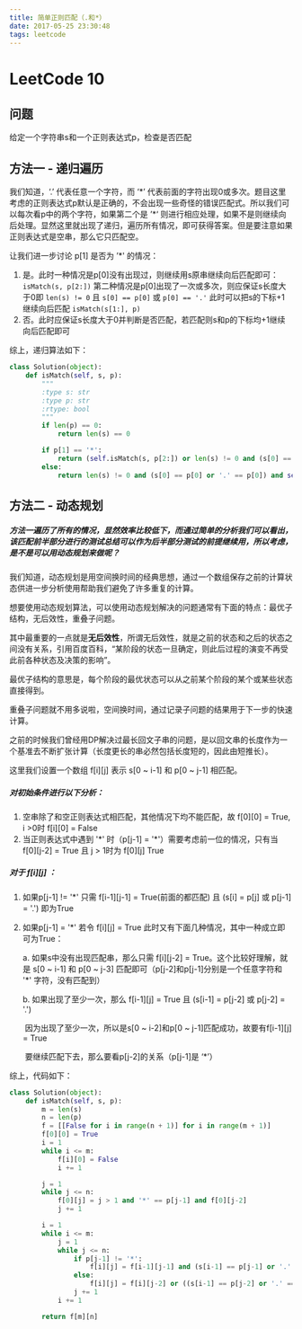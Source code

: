 ```yaml
---
title: 简单正则匹配（.和*）
date: 2017-05-25 23:30:48
tags: leetcode
---
```



# LeetCode 10

## 问题

给定一个字符串s和一个正则表达式p，检查是否匹配

## 方法一 - 递归遍历

我们知道，‘.’ 代表任意一个字符，而 ‘*’ 代表前面的字符出现0或多次。题目这里考虑的正则表达式p默认是正确的，不会出现一些奇怪的错误匹配式。所以我们可以每次看p中的两个字符，如果第二个是 ’\*‘ 则进行相应处理，如果不是则继续向后处理。显然这里就出现了递归，遍历所有情况，即可获得答案。但是要注意如果正则表达式是空串，那么它只匹配空。

让我们进一步讨论 p[1] 是否为 ’\*' 的情况：

1. 是。此时一种情况是p[0]没有出现过，则继续用s原串继续向后匹配即可：`isMatch(s, p[2:])` 第二种情况是p[0]出现了一次或多次，则应保证s长度大于0即 `len(s) != 0` 且 `s[0] == p[0]` 或 `p[0] == '.'` 此时可以把s的下标+1继续向后匹配 `isMatch(s[1:], p)`
2. 否。此时应保证s长度大于0并判断是否匹配，若匹配则s和p的下标均+1继续向后匹配即可

综上，递归算法如下：

```python
class Solution(object):
    def isMatch(self, s, p):
        """
        :type s: str
        :type p: str
        :rtype: bool
        """
        if len(p) == 0:
            return len(s) == 0

        if p[1] == '*':
            return (self.isMatch(s, p[2:]) or len(s) != 0 and (s[0] == p[0] or '.' == p[0]) and self.isMatch(s[1:], p));
        else:
            return len(s) != 0 and (s[0] == p[0] or '.' == p[0]) and self.isMatch(s[1:], p[1:])
```

## 方法二 - 动态规划

##### 方法一遍历了所有的情况，显然效率比较低下，而通过简单的分析我们可以看出，该匹配前半部分进行的测试总结可以作为后半部分测试的前提继续用，所以考虑，是不是可以用动态规划来做呢？

我们知道，动态规划是用空间换时间的经典思想，通过一个数组保存之前的计算状态供进一步分析使用帮助我们避免了许多重复的计算。

想要使用动态规划算法，可以使用动态规划解决的问题通常有下面的特点：最优子结构，无后效性，重叠子问题。

其中最重要的一点就是**无后效性**，所谓无后效性，就是之前的状态和之后的状态之间没有关系，引用百度百科，“某阶段的状态一旦确定，则此后过程的演变不再受此前各种状态及决策的影响”。

最优子结构的意思是，每个阶段的最优状态可以从之前某个阶段的某个或某些状态直接得到。

重叠子问题就不用多说啦，空间换时间，通过记录子问题的结果用于下一步的快速计算。

之前的时候我们曾经用DP解决过最长回文子串的问题，是以回文串的长度作为一个基准去不断扩张计算（长度更长的串必然包括长度短的，因此由短推长）。

这里我们设置一个数组 f\[i][j] 表示 s[0 ~ i-1] 和 p[0 ~ j-1] 相匹配。

##### 对初始条件进行以下分析：

1. 空串除了和空正则表达式相匹配，其他情况下均不能匹配，故 f\[0][0] = True, i >0时 f\[i][0] = False
2. 当正则表达式中遇到 '*' 时（p\[j-1] = '\*'）需要考虑前一位的情况，只有当 f\[0][j-2] = True 且 j > 1时为 f\[0][j] True

##### 对于 f\[i][j] ：

1. 如果p[j-1] != '\*' 只需 f\[i-1][j-1] = True(前面的都匹配) 且 (s[i] = p\[j] 或 p[j-1] = '.') 即为True

2. 如果p[j-1] = '*' 若令 f\[i][j] = True 此时又有下面几种情况，其中一种成立即可为True：

   a. 如果s中没有出现匹配串，那么只需 f\[i][j-2] = True。这个比较好理解，就是 s\[0 ~ i-1] 和 p[0 ~ j-3] 匹配即可（p[j-2]和p[j-1]分别是一个任意字符和 '*' 字符，没有匹配到）

   b. 如果出现了至少一次，那么 f\[i-1][j] = True 且 (s[i-1] = p\[j-2] 或 p[j-2] = '.') 

   ​	因为出现了至少一次，所以是s[0 ~ i-2]和p[0 ~ j-1]匹配成功，故要有f\[i-1][j] = True

   ​	要继续匹配下去，那么要看p[j-2]的关系（p[j-1]是 ‘*’）

综上，代码如下：

```python
class Solution(object):
    def isMatch(self, s, p):
        m = len(s)
        n = len(p)
        f = [[False for i in range(n + 1)] for i in range(m + 1)]
        f[0][0] = True
        i = 1
        while i <= m:
            f[i][0] = False
            i += 1

        j = 1
        while j <= n:
            f[0][j] = j > 1 and '*' == p[j-1] and f[0][j-2]
            j += 1

        i = 1
        while i <= m:
            j = 1
            while j <= n:
                if p[j-1] != '*':
                    f[i][j] = f[i-1][j-1] and (s[i-1] == p[j-1] or '.' == p[j-1])
                else:
                    f[i][j] = f[i][j-2] or ((s[i-1] == p[j-2] or '.' == p[j-2]) and f[i-1][j])
                j += 1
            i += 1

        return f[m][n]
```

